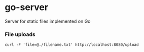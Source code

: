 # go-server
Server for static files implemented on Go

### File uploads
```
curl -F 'file=@./filename.txt' http://localhost:8080/upload
```
